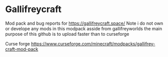 # Gallifreycraft
Mod pack and bug reports for https://gallifreycraft.space/
Note i do not own or develope any mods in this modpack asside from gallifreyworlds the main purpose of this github is to upload faster than to curseforge

Curse forge https://www.curseforge.com/minecraft/modpacks/gallifrey-craft-mod-pack
